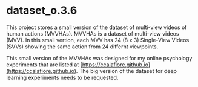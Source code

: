 # dataset_o.3.6
This project stores a small version of the dataset of multi-view videos of human actions (MVVHAs). MVVHAs is a dataset of multi-view videos (MVV).
In this small vertion, each MVV has 24 (8 x 3) Single-View Videos (SVVs) showing the same action from 24 differnt viewpoints.


This small version of the MVVHAs was designed for my online psychology experiments that are listed at [https://ccalafiore.github.io](https://ccalafiore.github.io).
The big version of the dataset for deep learning experiments needs to be requested.
